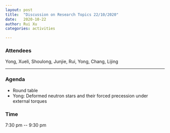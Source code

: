 ```yaml
---
layout: post
title:  "Discussion on Research Topics 22/10/2020"
date:   2020-10-22
author: Rui Xu
categories: activities

---
```



### Attendees

Yong, Xueli, Shoulong, Junjie, Rui, Yong, Chang, Lijing

---



### Agenda

- Round table
- Yong: Deformed neutron stars and their forced precession under external torques




### Time

7:30 pm -- 9:30 pm
